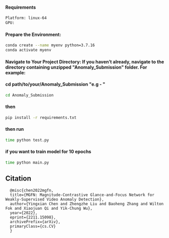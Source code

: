 #### Requirements

```bash
Platform: linux-64
GPU:
```


#### Prepare the Environment: 

```bash
conda create --name myenv python=3.7.16
conda activate myenv
```

#### Navigate to Your Project Directory: If you haven’t already, navigate to the directory containing unzipped "Anomaly_Submission" folder. For example:
#### cd path/to/your/Anomaly_Submission "e.g - "

```bash
cd Anomaly_Submission
```

#### then
```bash
pip install -r requirements.txt
```

#### then run 

```bash
time python test.py
```


#### if you want to train model for 10 epochs

```bash
time python main.py
```





## Citation
      @misc{chen2022mgfn,
      title={MGFN: Magnitude-Contrastive Glance-and-Focus Network for Weakly-Supervised Video Anomaly Detection}, 
      author={Yingxian Chen and Zhengzhe Liu and Baoheng Zhang and Wilton Fok and Xiaojuan Qi and Yik-Chung Wu},
      year={2022},
      eprint={2211.15098},
      archivePrefix={arXiv},
      primaryClass={cs.CV}
      }
